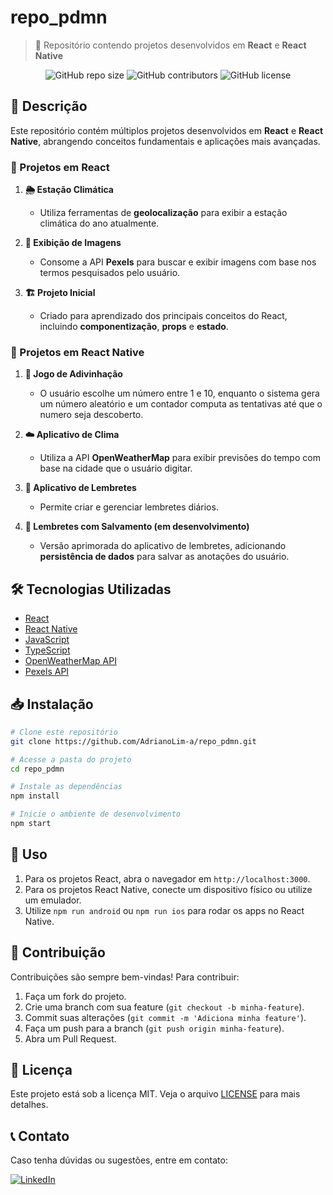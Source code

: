 # repo_pdmn

> 🚀 Repositório contendo projetos desenvolvidos em **React** e **React Native**

<p align="center">
  <img src="https://img.shields.io/github/repo-size/AdrianoLim-a/repo_pdmn" alt="GitHub repo size">
  <img src="https://img.shields.io/github/contributors/AdrianoLim-a/repo_pdmn" alt="GitHub contributors">
  <img src="https://img.shields.io/github/license/AdrianoLim-a/repo_pdmn" alt="GitHub license">
</p>

## 📖 Descrição

Este repositório contém múltiplos projetos desenvolvidos em **React** e **React Native**, abrangendo conceitos fundamentais e aplicações mais avançadas.

### 📌 Projetos em React

1. **🌦️ Estação Climática**
   - Utiliza ferramentas de **geolocalização** para exibir a estação climática do ano atualmente.
   
2. **📸 Exibição de Imagens**
   - Consome a API **Pexels** para buscar e exibir imagens com base nos termos pesquisados pelo usuário.
   
3. **🏗️ Projeto Inicial**
   - Criado para aprendizado dos principais conceitos do React, incluindo **componentização**, **props** e **estado**.

### 📌 Projetos em React Native

1. **🎲 Jogo de Adivinhação**
   - O usuário escolhe um número entre 1 e 10, enquanto o sistema gera um número aleatório e um contador computa as tentativas até que o numero seja descoberto.
   
2. **☁️ Aplicativo de Clima**
   - Utiliza a API **OpenWeatherMap** para exibir previsões do tempo com base na cidade que o usuário digitar.
   
3. **📝 Aplicativo de Lembretes**
   - Permite criar e gerenciar lembretes diários.
   
4. **🔄 Lembretes com Salvamento (em desenvolvimento)**
   - Versão aprimorada do aplicativo de lembretes, adicionando **persistência de dados** para salvar as anotações do usuário.

## 🛠️ Tecnologias Utilizadas

- [React](https://reactjs.org/)
- [React Native](https://reactnative.dev/)
- [JavaScript](https://developer.mozilla.org/en-US/docs/Web/JavaScript)
- [TypeScript](https://www.typescriptlang.org/)
- [OpenWeatherMap API](https://openweathermap.org/api)
- [Pexels API](https://www.pexels.com/api/)



## 📥 Instalação

```bash
# Clone este repositório
git clone https://github.com/AdrianoLim-a/repo_pdmn.git

# Acesse a pasta do projeto
cd repo_pdmn

# Instale as dependências
npm install

# Inicie o ambiente de desenvolvimento
npm start
```

## 🚀 Uso

1. Para os projetos React, abra o navegador em `http://localhost:3000`.
2. Para os projetos React Native, conecte um dispositivo físico ou utilize um emulador.
3. Utilize `npm run android` ou `npm run ios` para rodar os apps no React Native.

## 🤝 Contribuição

Contribuições são sempre bem-vindas! Para contribuir:

1. Faça um fork do projeto.
2. Crie uma branch com sua feature (`git checkout -b minha-feature`).
3. Commit suas alterações (`git commit -m 'Adiciona minha feature'`).
4. Faça um push para a branch (`git push origin minha-feature`).
5. Abra um Pull Request.

## 📄 Licença

Este projeto está sob a licença MIT. Veja o arquivo [LICENSE](LICENSE) para mais detalhes.

## 📞 Contato

Caso tenha dúvidas ou sugestões, entre em contato:

[![LinkedIn](https://img.shields.io/badge/LinkedIn-Adriano%20Lima-blue)](https://www.linkedin.com/in/adriano-lima-da-silva-abbb6511a/)

